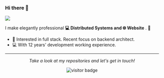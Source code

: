 ### Hi there 👋

<!--
**liaow/liaow** is a ✨ _special_ ✨ repository because its `README.md` (this file) appears on your GitHub profile.

Here are some ideas to get you started:

- 🔭 I’m currently working on ...
- 🌱 I’m currently learning ...
- 👯 I’m looking to collaborate on ...
- 🤔 I’m looking for help with ...
- 💬 Ask me about ...
- 📫 How to reach me: ...
- 😄 Pronouns: ...
- ⚡ Fun fact: ...
-->

![](https://github.com/liaow/liaow/blob/master/assets/header.png)

I make elegantly professional **💻 Distributed Systems and 🌐 Website** . 🌈    

* 🧐   Interested in full stack. Recent focus on backend architect.
* 💻   With 12 years' development working experience.

<hr>
<p align="center">
  <i>Take a look at my repositories and let's get in touch!</i>

<!--
<p align="center">
<a href= "https://www.linkedin.com/in/halffrost/"><img src="https://img.icons8.com/material-outlined/30/000000/linkedin.png"/></a>
<a href= "https://twitter.com/halffrost"><img src="https://img.icons8.com/material-outlined/30/000000/twitter.png"/></a>
<a href= "https://halfrost.com"><img src="https://img.icons8.com/material-outlined/27/000000/geography.png"/></a>
</p>
-->

<p  align="center">
<!--<img src="https://visitor-badge.glitch.me/badge?page_id=liaow.liaow" alt="visitor badge"/>-->
<img src="https://visitor-badge.laobi.icu/badge?page_id=liaow.liaow" alt="visitor badge"/>       
</p>

</p>
